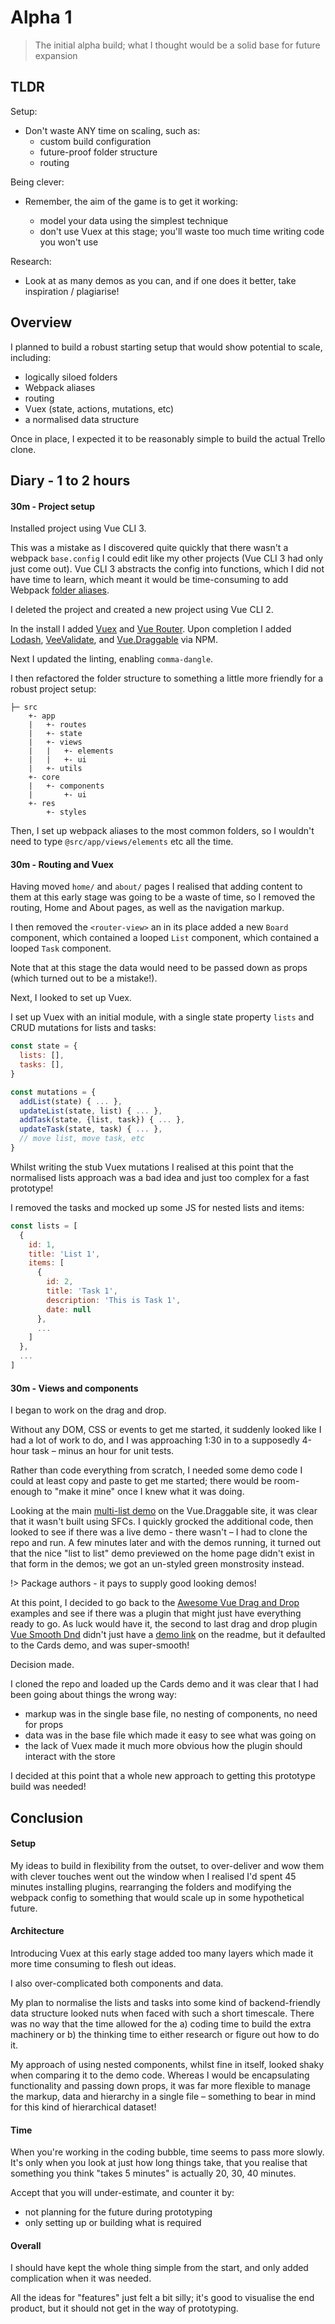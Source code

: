 # Alpha 1

> The initial alpha build; what I thought would be a solid base for future expansion

## TLDR

Setup:

- Don't waste ANY time on scaling, such as:
    - custom build configuration
    - future-proof folder structure
    - routing

Being clever:

- Remember, the aim of the game is to get it working:

    - model your data using the simplest technique
    - don't use Vuex at this stage; you'll waste too much time writing code you won't use

Research:
    
- Look at as many demos as you can, and if one does it better, take inspiration / plagiarise!


## Overview

I planned to build a robust starting setup that would show potential to scale, including:

- logically siloed folders
- Webpack aliases
- routing
- Vuex (state, actions, mutations, etc)
- a normalised data structure

Once in place, I expected it to be reasonably simple to build the actual Trello clone.


## Diary - 1 to 2 hours

#### 30m - Project setup

Installed project using Vue CLI 3.

This was a mistake as I discovered quite quickly that there wasn't a webpack `base.config` I could edit like my other projects (Vue CLI 3 had only just come out). Vue CLI 3 abstracts the config into functions, which I did not have time to learn, which meant it would be time-consuming to add Webpack [folder aliases](https://webpack.js.org/configuration/resolve/#resolve-alias).

I deleted the project and created a new project using Vue CLI 2.

In the install I added [Vuex](https://vuex.vuejs.org/) and [Vue Router](https://router.vuejs.org/). Upon completion I added [Lodash](https://lodash.com/), [VeeValidate](https://github.com/baianat/vee-validate), and [Vue.Draggable](https://github.com/SortableJS/Vue.Draggable) via NPM.

Next I updated the linting, enabling `comma-dangle`.

I then refactored the folder structure to something a little more friendly for a robust project setup:

```folders
├─ src
    +- app
    |   +- routes
    |   +- state
    |   +- views
    |   |   +- elements
    |   |   +- ui
    |   +- utils
    +- core
    |   +- components
    |       +- ui
    +- res
        +- styles
```

Then, I set up webpack aliases to the most common folders, so I wouldn't need to type `@src/app/views/elements` etc all the time.

#### 30m - Routing and Vuex

Having moved `home/` and `about/` pages I realised that adding content to them at this early stage was going to be a waste of time, so I removed the routing, Home and About pages, as well as the navigation markup.

I then removed the `<router-view>` an in its place added a new `Board` component, which contained a looped `List` component, which contained a looped `Task` component.

Note that at this stage the data would need to be passed down as props (which turned out to be a mistake!). 

Next, I looked to set up Vuex. 

I set up Vuex with an initial module, with a single state property `lists` and CRUD  mutations for lists and tasks:

```js
const state = {
  lists: [],
  tasks: [],
}

const mutations = {
  addList(state) { ... },
  updateList(state, list) { ... },
  addTask(state, {list, task}) { ... },
  updateTask(state, task) { ... },
  // move list, move task, etc
}
```

Whilst writing the stub Vuex mutations I realised at this point that the normalised lists approach was a bad idea and just too complex for a fast prototype!

I removed the tasks and mocked up some JS for nested lists and items:

```js
const lists = [
  {
    id: 1,
    title: 'List 1',
    items: [
      {
        id: 2,
        title: 'Task 1',
        description: 'This is Task 1',
        date: null
      },
      ...
    ]
  },
  ...  
]
```

#### 30m - Views and components

I began to work on the drag and drop. 

Without any DOM, CSS or events to get me started, it suddenly looked like I had a lot of work to do, and I was approaching 1:30 in to a supposedly 4-hour task – minus an hour for unit tests.

Rather than code everything from scratch, I needed some demo code I could at least copy and paste to get me started; there would be room-enough to "make it mine" once I knew what it was doing.

Looking at the main [multi-list demo](https://github.com/SortableJS/Vue.Draggable/blob/master/examples/Two_Lists.html) on the Vue.Draggable site, it was clear that it wasn't built using SFCs. I quickly grocked the additional code, then looked to see if there was a live demo - there wasn't – I had to clone the repo and run. A few minutes later and with the demos running, it turned out that the nice "list to list" demo previewed on the home page didn't exist in that form in the demos; we got an un-styled green monstrosity instead.

!> Package authors - it pays to supply good looking demos!

At this point, I decided to go back to the [Awesome Vue Drag and Drop](https://github.com/vuejs/awesome-vue#drag-and-drop) examples and see if there was a plugin that might just have everything ready to go. As luck would have it, the second to last drag and drop plugin [Vue Smooth Dnd](https://github.com/kutlugsahin/vue-smooth-dnd) didn't just have a [demo link](https://kutlugsahin.github.io/vue-smooth-dnd/) on the readme, but it defaulted to the Cards demo, and was super-smooth!

Decision made.

I cloned the repo and loaded up the Cards demo and it was clear that I had been going about things the wrong way:

- markup was in the single base file, no nesting of components, no need for props
- data was in the base file which made it easy to see what was going on
- the lack of Vuex made it much more obvious how the plugin should interact with the store

I decided at this point that a whole new approach to getting this prototype build was needed! 


## Conclusion

#### Setup

My ideas to build in flexibility from the outset, to over-deliver and wow them with clever touches went out the window when I realised I'd spent 45 minutes installing plugins, rearranging the folders and modifying the webpack config to something that would scale up in some hypothetical future.


#### Architecture

Introducing Vuex at this early stage added too many layers which made it more time consuming to flesh out ideas.

I also over-complicated both components and data.

My plan to normalise the lists and tasks into some kind of backend-friendly data structure looked nuts when faced with such a short timescale. There was no way that the time allowed for the a) coding time to build the extra machinery or b) the thinking time to either research or figure out how to do it.  

My approach of using nested components, whilst fine in itself, looked shaky when comparing it to the demo code. Whereas I would be encapsulating functionality and passing down props, it was far more flexible to manage the markup, data and hierarchy in a single file – something to bear in mind for this kind of hierarchical dataset!

#### Time

When you're working in the coding bubble, time seems to pass more slowly. It's only when you look at just how long things take, that you realise that something you think "takes 5 minutes" is actually 20, 30, 40 minutes.

Accept that you will under-estimate, and counter it by:

- not planning for the future during prototyping
- only setting up or building what is required


#### Overall

I should have kept the whole thing simple from the start, and only added complication when it was needed.

All the ideas for "features" just felt a bit silly; it's good to visualise the end product, but it should not get in the way of prototyping.


